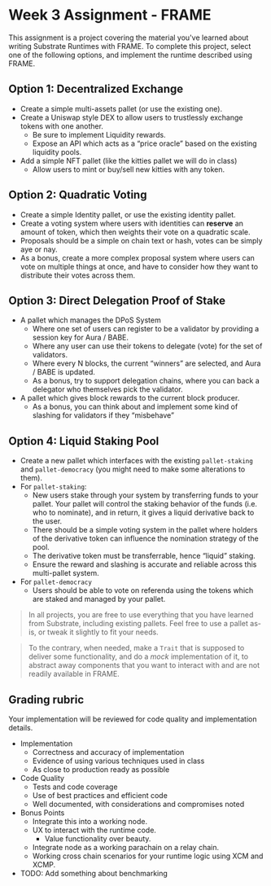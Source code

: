 # Week 3 Assignment - FRAME

This assignment is a project covering the material you've learned about writing Substrate Runtimes with FRAME. To complete this project, select one of the following options, and implement the runtime described using FRAME.

## Option 1: Decentralized Exchange

- Create a simple multi-assets pallet (or use the existing one).
- Create a Uniswap style DEX to allow users to trustlessly exchange tokens with one another.
  - Be sure to implement Liquidity rewards.
  - Expose an API which acts as a “price oracle” based on the existing liquidity pools.
- Add a simple NFT pallet (like the kitties pallet we will do in class)
  - Allow users to mint or buy/sell new kitties with any token.

## Option 2: Quadratic Voting

- Create a simple Identity pallet, or use the existing identity pallet.
- Create a voting system where users with identities can **reserve** an amount of token, which then weights their vote on a quadratic scale.
- Proposals should be a simple on chain text or hash, votes can be simply aye or nay.
- As a bonus, create a more complex proposal system where users can vote on multiple things at once, and have to consider how they want to distribute their votes across them.

## Option 3: Direct Delegation Proof of Stake

- A pallet which manages the DPoS System
  - Where one set of users can register to be a validator by providing a session key for Aura / BABE.
  - Where any user can use their tokens to delegate (vote) for the set of validators.
  - Where every N blocks, the current “winners” are selected, and Aura / BABE is updated.
  - As a bonus, try to support delegation chains, where you can back a delegator who themselves pick the validator.
- A pallet which gives block rewards to the current block producer.
  - As a bonus, you can think about and implement some kind of slashing for validators if they “misbehave”

## Option 4: Liquid Staking Pool

- Create a new pallet which interfaces with the existing `pallet-staking` and `pallet-democracy` (you might need to make some alterations to them).
- For `pallet-staking`:
  - New users stake through your system by transferring funds to your pallet. Your pallet will control the staking behavior of the funds (i.e. who to nominate), and in return, it gives a liquid derivative back to the user.
  - There should be a simple voting system in the pallet where holders of the derivative token can influence the nomination strategy of the pool.
  - The derivative token must be transferrable, hence “liquid” staking.
  - Ensure the reward and slashing is accurate and reliable across this multi-pallet system.
- For `pallet-democracy`
  - Users should be able to vote on referenda using the tokens which are staked and managed by your pallet.

> In all projects, you are free to use everything that you have learned from Substrate, including existing pallets. Feel free to use a pallet as-is, or tweak it slightly to fit your needs.

> To the contrary, when needed, make a `Trait` that is supposed to deliver some functionality, and do a _mock_ implementation of it, to abstract away components that you want to interact with and are not readily available in FRAME.

## Grading rubric

Your implementation will be reviewed for code quality and implementation details.

- Implementation
  - Correctness and accuracy of implementation
  - Evidence of using various techniques used in class
  - As close to production ready as possible
- Code Quality
  - Tests and code coverage
  - Use of best practices and efficient code
  - Well documented, with considerations and compromises noted
- Bonus Points
  - Integrate this into a working node.
  - UX to interact with the runtime code.
    - Value functionality over beauty.
  - Integrate node as a working parachain on a relay chain.
  - Working cross chain scenarios for your runtime logic using XCM and XCMP.
- TODO: Add something about benchmarking

